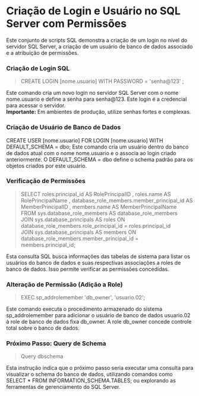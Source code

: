 # Criação de Login e Usuário no SQL Server com Permissões

Este conjunto de scripts SQL demonstra a criação de um login no nível do servidor SQL Server, a criação de um usuário de banco de dados associado e a atribuição de permissões.

<H3> Criação de Login SQL </H3>

> CREATE LOGIN [nome.usuario] WITH PASSWORD = 'senha@123' ;
 
<P>Este comando cria um novo login no servidor SQL Server com o nome nome.usuario e define a senha para senha@123. Este login é a credencial para acessar o servidor. 
<BR><STRONG>Importante:</STRONG> Em ambientes de produção, utilize senhas fortes e complexas. </P>

<H3>Criação de Usuário de Banco de Dados</H3>
 
CREATE USER [nome.usuario] FOR LOGIN [nome.usuario] WITH DEFAULT_SCHEMA = dbo;
Este comando cria um usuário dentro do banco de dados atual com o nome nome.usuario e o associa ao login criado anteriormente. O DEFAULT_SCHEMA = dbo define o schema padrão para os objetos criados por este usuário.

<H3> Verificação de Permissões </H3>
 
> SELECT
    roles.principal_id AS RolePrincipalID
    ,   roles.name AS RolePrincipalName
    ,   database_role_members.member_principal_id    AS MemberPrincipalID
    ,   members.name                                    AS MemberPrincipalName
<BR> FROM sys.database_role_members AS database_role_members
<BR> JOIN sys.database_principals AS roles
    ON database_role_members.role_principal_id = roles.principal_id
<BR>JOIN sys.database_principals AS members
    ON database_role_members.member_principal_id = members.principal_id;

<P> Esta consulta SQL busca informações das tabelas de sistema para listar os usuários do banco de dados e suas respectivas associações a roles de banco de dados. Isso permite verificar as permissões concedidas. </P>
 

<H3>Alteração de Permissão (Adição a Role) </H3>

> EXEC sp_addrolemember 'db_owner', 'usuario.02';

<P> Este comando executa o procedimento armazenado do sistema sp_addrolemember para adicionar o usuário de banco de dados usuario.02 à role de banco de dados fixa db_owner. A role db_owner concede controle total sobre o banco de dados.</P>

<H3>Próximo Passo: Query de Schema</H3>

> Query dbschema
<P> Esta instrução indica que o próximo passo seria executar uma consulta para visualizar o schema do banco de dados, utilizando comandos como SELECT * FROM INFORMATION_SCHEMA.TABLES; ou explorando as ferramentas de gerenciamento do SQL Server. </P> 
